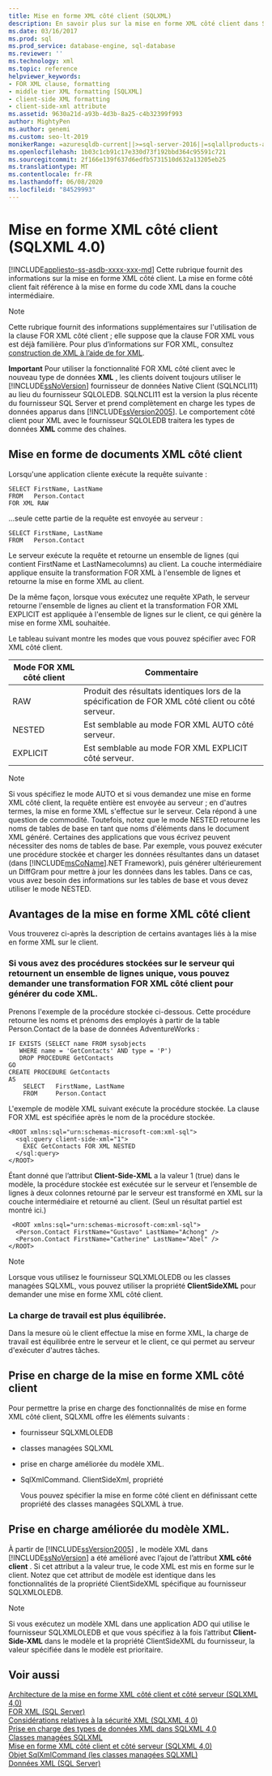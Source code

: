 ```yaml
---
title: Mise en forme XML côté client (SQLXML)
description: En savoir plus sur la mise en forme XML côté client dans SQLXML 4,0 à l’aide de la clause FOR XML.
ms.date: 03/16/2017
ms.prod: sql
ms.prod_service: database-engine, sql-database
ms.reviewer: ''
ms.technology: xml
ms.topic: reference
helpviewer_keywords:
- FOR XML clause, formatting
- middle tier XML formatting [SQLXML]
- client-side XML formatting
- client-side-xml attribute
ms.assetid: 9630a21d-a93b-4d3b-8a25-c4b32399f993
author: MightyPen
ms.author: genemi
ms.custom: seo-lt-2019
monikerRange: =azuresqldb-current||>=sql-server-2016||=sqlallproducts-allversions||>=sql-server-linux-2017||=azuresqldb-mi-current
ms.openlocfilehash: 1b03c1cb91c17e330d73f192bbd364c95591c721
ms.sourcegitcommit: 2f166e139f637d6edfb5731510d632a13205eb25
ms.translationtype: MT
ms.contentlocale: fr-FR
ms.lasthandoff: 06/08/2020
ms.locfileid: "84529993"
---
```

# <a name="client-side-xml-formatting-sqlxml-40"></a>Mise en forme XML côté client (SQLXML 4.0)
[!INCLUDE[appliesto-ss-asdb-xxxx-xxx-md](../../../includes/appliesto-ss-asdb-xxxx-xxx-md.md)]
  Cette rubrique fournit des informations sur la mise en forme XML côté client. La mise en forme côté client fait référence à la mise en forme du code XML dans la couche intermédiaire.  
  
> [!NOTE]  
>  Cette rubrique fournit des informations supplémentaires sur l'utilisation de la clause FOR XML côté client ; elle suppose que la clause FOR XML vous est déjà familière. Pour plus d’informations sur FOR XML, consultez [construction de XML à l’aide de for XML](../../../relational-databases/xml/for-xml-sql-server.md).  
  
 **Important** Pour utiliser la fonctionnalité FOR XML côté client avec le nouveau type de données **XML** , les clients doivent toujours utiliser le [!INCLUDE[ssNoVersion](../../../includes/ssnoversion-md.md)] fournisseur de données Native Client (SQLNCLI11) au lieu du fournisseur SQLOLEDB. SQLNCLI11 est la version la plus récente du fournisseur SQL Server et prend complètement en charge les types de données apparus dans [!INCLUDE[ssVersion2005](../../../includes/ssversion2005-md.md)]. Le comportement côté client pour XML avec le fournisseur SQLOLEDB traitera les types de données **XML** comme des chaînes.  
  
## <a name="formatting-xml-documents-on-the-client-side"></a>Mise en forme de documents XML côté client  
 Lorsqu'une application cliente exécute la requête suivante :  
  
```  
SELECT FirstName, LastName  
FROM   Person.Contact  
FOR XML RAW  
```  
  
 ...seule cette partie de la requête est envoyée au serveur :  
  
```  
SELECT FirstName, LastName  
FROM   Person.Contact  
```  
  
 Le serveur exécute la requête et retourne un ensemble de lignes (qui contient FirstName et LastNamecolumns) au client. La couche intermédiaire applique ensuite la transformation FOR XML à l'ensemble de lignes et retourne la mise en forme XML au client.  
  
 De la même façon, lorsque vous exécutez une requête XPath, le serveur retourne l'ensemble de lignes au client et la transformation FOR XML EXPLICIT est appliquée à l'ensemble de lignes sur le client, ce qui génère la mise en forme XML souhaitée.  
  
 Le tableau suivant montre les modes que vous pouvez spécifier avec FOR XML côté client.  
  
|Mode FOR XML côté client|Commentaire|  
|-------------------------------|-------------|  
|RAW|Produit des résultats identiques lors de la spécification de FOR XML côté client ou côté serveur.|  
|NESTED|Est semblable au mode FOR XML AUTO côté serveur.|  
|EXPLICIT|Est semblable au mode FOR XML EXPLICIT côté serveur.|  
  
> [!NOTE]  
>  Si vous spécifiez le mode AUTO et si vous demandez une mise en forme XML côté client, la requête entière est envoyée au serveur ; en d'autres termes, la mise en forme XML s'effectue sur le serveur. Cela répond à une question de commodité. Toutefois, notez que le mode NESTED retourne les noms de tables de base en tant que noms d'éléments dans le document XML généré. Certaines des applications que vous écrivez peuvent nécessiter des noms de tables de base. Par exemple, vous pouvez exécuter une procédure stockée et charger les données résultantes dans un dataset (dans [!INCLUDE[msCoName](../../../includes/msconame-md.md)].NET Framework), puis générer ultérieurement un DiffGram pour mettre à jour les données dans les tables. Dans ce cas, vous avez besoin des informations sur les tables de base et vous devez utiliser le mode NESTED.  
  
## <a name="benefits-of-client-side-xml-formatting"></a>Avantages de la mise en forme XML côté client  
 Vous trouverez ci-après la description de certains avantages liés à la mise en forme XML sur le client.  
  
### <a name="if-you-have-stored-procedures-on-the-server-that-return-a-single-rowset-you-can-request-client-side-for-xml-transformation-to-generate-an-xml"></a>Si vous avez des procédures stockées sur le serveur qui retournent un ensemble de lignes unique, vous pouvez demander une transformation FOR XML côté client pour générer du code XML.  
 Prenons l'exemple de la procédure stockée ci-dessous. Cette procédure retourne les noms et prénoms des employés à partir de la table Person.Contact de la base de données AdventureWorks :  
  
```  
IF EXISTS (SELECT name FROM sysobjects  
   WHERE name = 'GetContacts' AND type = 'P')  
   DROP PROCEDURE GetContacts  
GO  
CREATE PROCEDURE GetContacts  
AS  
    SELECT   FirstName, LastName  
    FROM     Person.Contact  
```  
  
 L'exemple de modèle XML suivant exécute la procédure stockée. La clause FOR XML est spécifiée après le nom de la procédure stockée.  
  
```  
<ROOT xmlns:sql="urn:schemas-microsoft-com:xml-sql">  
  <sql:query client-side-xml="1">  
    EXEC GetContacts FOR XML NESTED  
  </sql:query>  
</ROOT>  
```  
  
 Étant donné que l’attribut **Client-Side-XML** a la valeur 1 (true) dans le modèle, la procédure stockée est exécutée sur le serveur et l’ensemble de lignes à deux colonnes retourné par le serveur est transformé en XML sur la couche intermédiaire et retourné au client. (Seul un résultat partiel est montré ici.)  
  
```  
 <ROOT xmlns:sql="urn:schemas-microsoft-com:xml-sql">  
  <Person.Contact FirstName="Gustavo" LastName="Achong" />   
  <Person.Contact FirstName="Catherine" LastName="Abel" />  
</ROOT>  
```  
  
> [!NOTE]  
>  Lorsque vous utilisez le fournisseur SQLXMLOLEDB ou les classes managées SQLXML, vous pouvez utiliser la propriété **ClientSideXML** pour demander une mise en forme XML côté client.  
  
### <a name="the-workload-is-more-balanced"></a>La charge de travail est plus équilibrée.  
 Dans la mesure où le client effectue la mise en forme XML, la charge de travail est équilibrée entre le serveur et le client, ce qui permet au serveur d'exécuter d'autres tâches.  
  
## <a name="supporting-client-side-xml-formatting"></a>Prise en charge de la mise en forme XML côté client  
 Pour permettre la prise en charge des fonctionnalités de mise en forme XML côté client, SQLXML offre les éléments suivants :  
  
-   fournisseur SQLXMLOLEDB  
  
-   classes managées SQLXML  
  
-   prise en charge améliorée du modèle XML.  
  
-   SqlXmlCommand. ClientSideXml, propriété  
  
     Vous pouvez spécifier la mise en forme côté client en définissant cette propriété des classes managées SQLXML à true.  
  
## <a name="enhanced-xml-template-support"></a>Prise en charge améliorée du modèle XML.  
 À partir de [!INCLUDE[ssVersion2005](../../../includes/ssversion2005-md.md)] , le modèle XML dans [!INCLUDE[ssNoVersion](../../../includes/ssnoversion-md.md)] a été amélioré avec l’ajout de l’attribut **XML côté client** . Si cet attribut a la valeur true, le code XML est mis en forme sur le client. Notez que cet attribut de modèle est identique dans les fonctionnalités de la propriété ClientSideXML spécifique au fournisseur SQLXMLOLEDB.  
  
> [!NOTE]  
>  Si vous exécutez un modèle XML dans une application ADO qui utilise le fournisseur SQLXMLOLEDB et que vous spécifiez à la fois l’attribut **Client-Side-XML** dans le modèle et la propriété ClientSideXML du fournisseur, la valeur spécifiée dans le modèle est prioritaire.  
  
## <a name="see-also"></a>Voir aussi  
 [Architecture de la mise en forme XML côté client et côté serveur &#40;SQLXML 4,0&#41;](../../../relational-databases/sqlxml/formatting/architecture-of-client-side-and-server-side-xml-formatting-sqlxml-4-0.md)   
 [FOR XML &#40;SQL Server&#41;](../../../relational-databases/xml/for-xml-sql-server.md)   
 [Considérations relatives à la sécurité XML &#40;SQLXML 4,0&#41;](../../../relational-databases/sqlxml-annotated-xsd-schemas-xpath-queries/security/for-xml-security-considerations-sqlxml-4-0.md)   
 [Prise en charge des types de données XML dans SQLXML 4,0](../../../relational-databases/sqlxml/xml-data-type-support-in-sqlxml-4-0.md)   
 [Classes managées SQLXML](../../../relational-databases/sqlxml-annotated-xsd-schemas-xpath-queries/net-framework-classes/sqlxml-4-0-net-framework-support-managed-classes.md)   
 [Mise en forme XML côté client et côté serveur &#40;SQLXML 4,0&#41;](../../../relational-databases/sqlxml/formatting/client-side-vs-server-side-xml-formatting-sqlxml-4-0.md)   
 [Objet SqlXmlCommand &#40;les classes managées SQLXML&#41;](../../../relational-databases/sqlxml-annotated-xsd-schemas-xpath-queries/net-framework-classes/sqlxml-managed-classes-sqlxmlcommand-object.md)   
 [Données XML &#40;SQL Server&#41;](../../../relational-databases/xml/xml-data-sql-server.md)  
  
  
